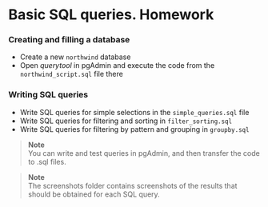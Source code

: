 # Basic SQL queries. Homework

### Creating and filling a database

- Create a new `northwind` database
- Open _querytool_ in pgAdmin and execute the code from the `northwind_script.sql` file there

### Writing SQL queries

- Write SQL queries for simple selections in the `simple_queries.sql` file
- Write SQL queries for filtering and sorting in `filter_sorting.sql`
- Write SQL queries for filtering by pattern and grouping in `groupby.sql`

> **Note**
> <br>
> You can write and test queries in pgAdmin, and then transfer the code to .sql files.

> **Note**
> <br>
> The screenshots folder contains screenshots of the results that should be obtained for each SQL query.